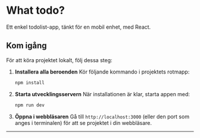 # What todo?

Ett enkel todolist-app, tänkt för en mobil enhet, med React.

## Kom igång

För att köra projektet lokalt, följ dessa steg:

1. **Installera alla beroenden**
   Kör följande kommando i projektets rotmapp:

   ```sh
   npm install
   ```

2. **Starta utvecklingsservern**
   När installationen är klar, starta appen med:

   ```sh
   npm run dev
   ```

3. **Öppna i webbläsaren**
   Gå till `http://localhost:3000` (eller den port som anges i terminalen) för att se projektet i din webbläsare.

---
